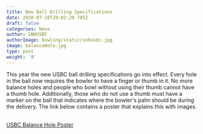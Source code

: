 ```yaml
---
title: New Ball Drilling Specifications
date: 2020-07-28T20:02:20.785Z
draft: false
categories: News
author: SNHUSBC
authorImage: bowling/static/snhusbc.jpg
image: balanceHole.jpg
type: post
weight: '9'
---
```


<p>This year the new USBC ball drilling specifications go into effect.  Every hole in the ball now requires the bowler to have a finger or thumb in it.  No more balance holes and people who bowl without using their thumb cannot have a thumb hole.  Additionally, those who do not use a thumb must have a marker on the ball that indicates where the bowler's palm should be during the delivery.  The link below contains a poster that explains this with images. </p>
<br>
<a href="index.jpg" target="blank">USBC Balance Hole Poster</a>
